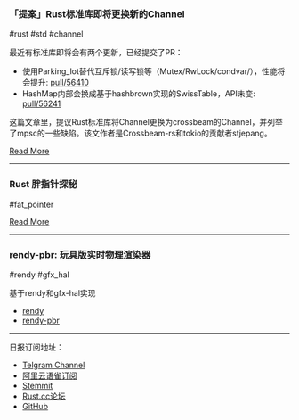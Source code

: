 ### 「提案」Rust标准库即将更换新的Channel

#rust #std #channel

最近有标准库即将会有两个更新，已经提交了PR：

- 使用Parking_lot替代互斥锁/读写锁等（Mutex/RwLock/condvar/），性能将会提升: [pull/56410](https://github.com/rust-lang/rust/pull/56410)
- HashMap内部会换成基于hashbrown实现的SwissTable，API未变: [pull/56241](https://github.com/rust-lang/rust/pull/56241)

这篇文章里，提议Rust标准库将Channel更换为crossbeam的Channel，并列举了mpsc的一些缺陷。该文作者是Crossbeam-rs和tokio的贡献者stjepang。

[Read More](https://stjepang.github.io/2019/03/02/new-channels.html)

---

### Rust 胖指针探秘

#fat_pointer

[Read More](https://iandouglasscott.com/2018/05/28/exploring-rust-fat-pointers/)

---

### rendy-pbr: 玩具版实时物理渲染器

#rendy #gfx_hal

基于rendy和gfx-hal实现

- [rendy](https://github.com/omni-viral/rendy)
- [rendy-pbr](https://github.com/termhn/rendy-pbr)

---

日报订阅地址：

- [Telgram Channel](https://t.me/rust_daily_news )
- [阿里云语雀订阅](https://www.yuque.com/chaosbot/rustnews)
- [Stemmit](https://steemit.com/@blackanger)
- [Rust.cc论坛](https://rust.cc)
- [GitHub](https://github.com/RustStudy/rust_daily_news)